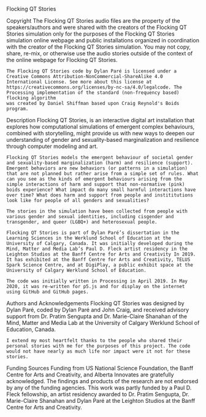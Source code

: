 Flocking QT Stories

Copyright
    The Flocking QT Stories audio files are the property of the speakers/authors and were shared with the creators of the Flocking QT Stories simulation only for the
    purposes of the Flocking QT Stories simulation online webpage and public installations organized in coordination with the creator of the Flocking QT Stories simulation. You may not copy, share, re-mix, or otherwise use the audio stories outside of the context of the online webpage for Flocking QT Stories.

    The Flocking QT Stories code by Dylan Paré is licensed under a Creative Commons Attribution-NonCommercial-ShareAlike 4.0 International License. See more about this license at https://creativecommons.org/licenses/by-nc-sa/4.0/legalcode. The Processing implementation of the standard (non-frequency based) flocking algorithm
    was created by Daniel Shiffman based upon Craig Reynold's Boids program.

Description
    Flocking QT Stories, is an interactive digital art installation that explores how computational simulations of emergent complex behaviours, combined with storytelling, might provide us with new ways to deepen our understanding of gender and sexuality-based marginalization and resilience through computer modeling and art.

    Flocking QT Stories models the emergent behaviour of societal gender and sexuality-based marginalization (harm) and resilience (support). Emergent behaviors are new behaviors (or patterns in a simulation) that are not planned but rather arise from a simple set of rules. What can you see as the kinds of emergent behaviours arising from the simple interactions of harm and support that non-normative (pink) boids experience? What impact do many small harmful interactions have over time? What does harm and support from people and instititutions look like for people of all genders and sexualities?

    The stories in the simulation have been collected from people with various gender and sexual identities, including cisgender and transgender, and queer (LGBQ+) and heterosexual people.

    Flocking QT Stories is part of Dylan Paré’s dissertation in the Learning Sciences in the Werklund School of Education at the University of Calgary, Canada. It was initially developed during the Mind, Matter and Media Lab’s Paul D. Fleck artist residency in the Leighton Studios at the Banff Centre for Arts and Creativity In 2019. It has exhibited at the Banff Centre for Arts and Creativity, TELUS Spark Science Centre, and at DigiPlay, a public exhibit space at the University of Calgary Werklund School of Education.

    The code was initially written in Processing in April 2019. In May 2020, it was re-written for p5.js and for display on the internet using GitHub and GitHub pages.

Authors and Acknowledgements
    Flocking QT Stories was designed by Dylan Paré, coded by Dylan Paré and John Craig, and received advisory support from Dr. Pratim Sengupta and Dr. Marie-Claire Shanahan of the Mind, Matter and Media Lab at the University of Calgary Werklund School of Education, Canada.

    I extend my most heartfelt thanks to the people who shared their personal stories with me for the purposes of this project. The code would not have nearly as much life nor impact were it not for these stories.

Funding Sources
    Funding from US National Science Foundation, the Banff Centre for Arts and Creativity, and Alberta Innovates are gratefully acknowledged. The findings and products of the research are not endorsed by any of the funding agencies. This work was partly funded by a Paul D. Fleck fellowship, an artist residency awarded to Dr. Pratim Sengupta, Dr. Marie-Claire Shanahan and Dylan Paré at the Leighton Studios at the Banff Centre for Arts and Creativity.

